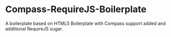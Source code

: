 Compass-RequireJS-Boilerplate
=============================

A boilerplate based on HTML5 Boilerplate with Compass support added and additional RequireJS sugar.